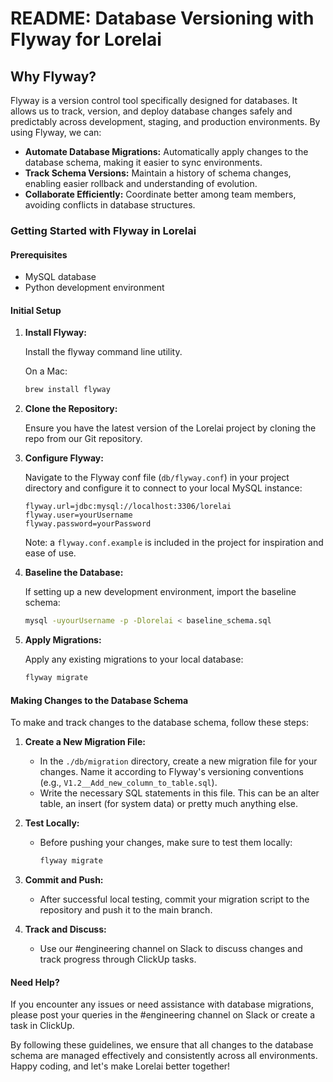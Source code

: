 # README: Database Versioning with Flyway for Lorelai

## **Why Flyway?**

Flyway is a version control tool specifically designed for databases. It allows us to track,
version, and deploy database changes safely and predictably across development, staging, and
production environments. By using Flyway, we can:

- **Automate Database Migrations:** Automatically apply changes to the database schema, making it
  easier to sync environments.
- **Track Schema Versions:** Maintain a history of schema changes, enabling easier rollback and
  understanding of evolution.
- **Collaborate Efficiently:** Coordinate better among team members, avoiding conflicts in database
  structures.

### **Getting Started with Flyway in Lorelai**

#### Prerequisites

- MySQL database
- Python development environment

#### Initial Setup

1. **Install Flyway:**

   Install the flyway command line utility.

   On a Mac:

   ```bash
   brew install flyway
   ```

1. **Clone the Repository:**

   Ensure you have the latest version of the Lorelai project by cloning the repo from our Git
   repository.

1. **Configure Flyway:**

   Navigate to the Flyway conf file (`db/flyway.conf`) in your project directory and configure it to
   connect to your local MySQL instance:

   ```text
   flyway.url=jdbc:mysql://localhost:3306/lorelai
   flyway.user=yourUsername
   flyway.password=yourPassword
   ```

   Note: a `flyway.conf.example` is included in the project for inspiration and ease of use.

1. **Baseline the Database:**

   If setting up a new development environment, import the baseline schema:

   ```bash
   mysql -uyourUsername -p -Dlorelai < baseline_schema.sql
   ```

1. **Apply Migrations:**

   Apply any existing migrations to your local database:

   ```bash
   flyway migrate
   ```

#### **Making Changes to the Database Schema**

To make and track changes to the database schema, follow these steps:

1. **Create a New Migration File:**

   - In the `./db/migration` directory, create a new migration file for your changes. Name it
     according to Flyway's versioning conventions (e.g., `V1.2__Add_new_column_to_table.sql`).
   - Write the necessary SQL statements in this file. This can be an alter table, an insert (for
     system data) or pretty much anything else.

1. **Test Locally:**

   - Before pushing your changes, make sure to test them locally:

     ```bash
     flyway migrate
     ```

1. **Commit and Push:**

   - After successful local testing, commit your migration script to the repository and push it to
     the main branch.

1. **Track and Discuss:**

   - Use our #engineering channel on Slack to discuss changes and track progress through ClickUp
     tasks.

#### **Need Help?**

If you encounter any issues or need assistance with database migrations, please post your queries in
the #engineering channel on Slack or create a task in ClickUp.

By following these guidelines, we ensure that all changes to the database schema are managed
effectively and consistently across all environments. Happy coding, and let's make Lorelai better
together!
